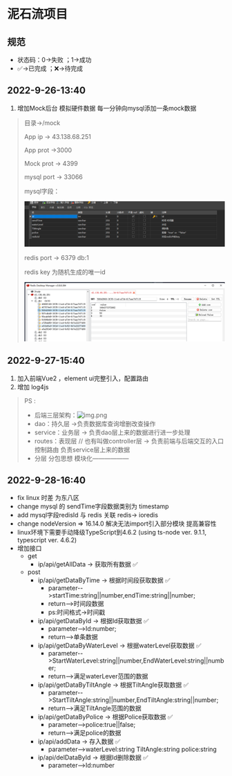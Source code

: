 # 泥石流项目

## 规范
* 状态码：0->失败 ；1->成功
* ✅->已完成 ；❌->待完成
## 2022-9-26-13:40

<ol>
<li>增加Mock后台 模拟硬件数据 每一分钟向mysql添加一条mock数据</li>
</ol>


> 目录->/mock
>
> App ip -> 43.138.68.251
>
> App prot ->3000
>
> Mock prot -> 4399 
>
> mysql port -> 33066
>
> mysql字段：
>
> ![img.png](./img.png)
>
> redis port -> 6379 db:1
>
> redis key 为随机生成的唯一id
>
> ![img_1.png](./img_1.png)
>

## 2022-9-27-15:40

<ol>
<li>加入前端Vue2 ，element ui完整引入，配置路由</li>
<li>增加 log4js </li>
</ol>

>PS :
>* 后端三层架构：![img.png](https://img-blog.csdnimg.cn/20201101234335745.png?x-oss-process=image/watermark,type_ZmFuZ3poZW5naGVpdGk,shadow_10,text_aHR0cHM6Ly9ibG9nLmNzZG4ubmV0L3dlaXhpbl80OTA2NjM5OQ==,size_16,color_FFFFFF,t_70#pic_center)
>* dao：持久层 ->负责数据库查询增删改查操作
>* service：业务层 -> 负责dao层上来的数据进行进一步处理
>* routes：表现层 // 也有叫做controller层 -> 负责前端与后端交互的入口 控制路由 负责service层上来的数据
>* 分层 分包思想 模块化——————


## 2022-9-28-16:40

* fix linux 时差 为东八区
* change mysql 的 sendTime字段数据类别为 timestamp
* add mysql字段redisId 与 redis 关联 redis-> ioredis
* change nodeVersion => 16.14.0 解决无法import引入部分模块 提高兼容性
* linux环境下需要手动降级TypeScript到4.6.2 (using ts-node ver. 9.1.1, typescript ver. 4.6.2)
* 增加接口
  * get
    * ip/api/getAllData -> 获取所有数据 ✅
  * post
    * ip/api/getDataByTime -> 根据时间段获取数据  ✅
      * parameter-->startTime:string||number,endTime:string||number;
      * return-->时间段数据 
      * ps:时间格式->时间戳
    * ip/api/getDataById -> 根据Id获取数据  ✅
      * parameter-->Id:number;
      * return-->单条数据
    * ip/api/getDataByWaterLevel -> 根据waterLevel获取数据  ✅
      * parameter-->StartWaterLevel:string||number,EndWaterLevel:string||number;
      * return-->满足waterLever范围的数据
    * ip/api/getDataByTiltAngle -> 根据TiltAngle获取数据  ✅
      * parameter-->StartTiltAngle:string||number,EndTiltAngle:string||number;
      * return-->满足TiltAngle范围的数据
    * ip/api/getDataByPolice -> 根据Police获取数据  ✅
      * parameter-->police:true||false;
      * return-->满足police的数据
    * ip/api/addData -> 存入数据 ✅
      * parameter-->waterLevel:string TiltAngle:string police:string 
    * ip/api/delDataById -> 根据Id删除数据 ✅
      * parameter-->Id:number 
